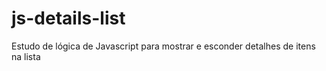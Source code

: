 # js-details-list
Estudo de lógica de Javascript para mostrar e esconder detalhes de itens na lista
